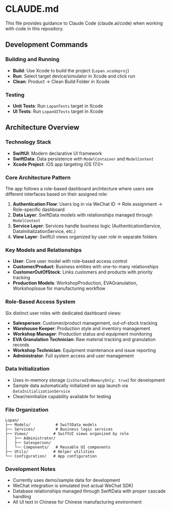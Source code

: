# CLAUDE.md

This file provides guidance to Claude Code (claude.ai/code) when working with code in this repository.

## Development Commands

### Building and Running
- **Build**: Use Xcode to build the project (`Lopan.xcodeproj`)
- **Run**: Select target device/simulator in Xcode and click run
- **Clean**: Product → Clean Build Folder in Xcode

### Testing
- **Unit Tests**: Run `LopanTests` target in Xcode
- **UI Tests**: Run `LopanUITests` target in Xcode

## Architecture Overview

### Technology Stack
- **SwiftUI**: Modern declarative UI framework
- **SwiftData**: Data persistence with `ModelContainer` and `ModelContext`
- **Xcode Project**: iOS app targeting iOS 17.0+

### Core Architecture Pattern
The app follows a role-based dashboard architecture where users see different interfaces based on their assigned role:

1. **Authentication Flow**: Users log in via WeChat ID → Role assignment → Role-specific dashboard
2. **Data Layer**: SwiftData models with relationships managed through `ModelContext`
3. **Service Layer**: Services handle business logic (AuthenticationService, DataInitializationService, etc.)
4. **View Layer**: SwiftUI views organized by user role in separate folders

### Key Models and Relationships
- **User**: Core user model with role-based access control
- **Customer/Product**: Business entities with one-to-many relationships  
- **CustomerOutOfStock**: Links customers and products with priority tracking
- **Production Models**: WorkshopProduction, EVAGranulation, WorkshopIssue for manufacturing workflow

### Role-Based Access System
Six distinct user roles with dedicated dashboard views:
- **Salesperson**: Customer/product management, out-of-stock tracking
- **Warehouse Keeper**: Production style and inventory management  
- **Workshop Manager**: Production status and equipment monitoring
- **EVA Granulation Technician**: Raw material tracking and granulation records
- **Workshop Technician**: Equipment maintenance and issue reporting
- **Administrator**: Full system access and user management

### Data Initialization
- Uses in-memory storage (`isStoredInMemoryOnly: true`) for development
- Sample data automatically initialized on app launch via `DataInitializationService`
- Clear/reinitialize capability available for testing

### File Organization
```
Lopan/
├── Models/           # SwiftData models
├── Services/         # Business logic services  
├── Views/           # SwiftUI views organized by role
│   ├── Administrator/
│   ├── Salesperson/
│   └── Components/   # Reusable UI components
├── Utils/           # Helper utilities
└── Configuration/   # App configuration
```

### Development Notes
- Currently uses demo/sample data for development
- WeChat integration is simulated (not actual WeChat SDK)
- Database relationships managed through SwiftData with proper cascade handling
- All UI text in Chinese for Chinese manufacturing environment